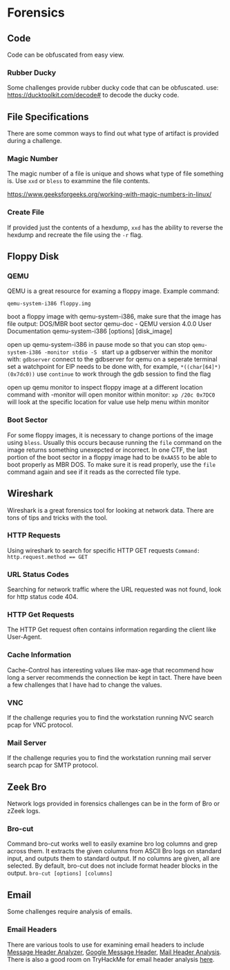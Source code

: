 # Forensics

## Code 
Code can be obfuscated from easy view. 

### Rubber Ducky
Some challenges provide rubber ducky code that can be obfuscated. use: https://ducktoolkit.com/decode# to decode the ducky code. 

## File Specifications 
There are some common ways to find out what type of artifact is provided during a challenge. 

### Magic Number
The magic number of a file is unique and shows what type of file something is. Use ```xxd``` or ```bless``` to exammine the file contents. 

https://www.geeksforgeeks.org/working-with-magic-numbers-in-linux/

### Create File 
If provided just the contents of a hexdump, ```xxd``` has the ability to reverse the hexdump and recreate the file using the ```-r``` flag. 

## Floppy Disk
### QEMU
QEMU is a great resource for examing a floppy image. Example command: 
```
qemu-system-i386 floppy.img
```

boot a floppy image with qemu-system-i386, make sure that the image has file output: DOS/MBR boot sector
    qemu-doc - QEMU version 4.0.0 User Documentation
    qemu-system-i386 [options] [disk_image]
    

open up qemu-system-i386 in pause mode so that you can stop
    ```qemu-system-i386 -monitor stdio -S ```
    start up a gdbserver within the monitor with: ```gdbserver```
    connect to the gdbserver for qemu on a seperate terminal 
    set a watchpoint for EIP 
        needs to be done with, for example, ```*((char[64]*)(0x7dc0))```
    use ```continue``` to work through the gdb session to find the flag 

open up qemu monitor to inspect floppy image at a different location 
    command with -monitor will open monitor 
    within monitor: 
        ```xp /20c 0x7DC0``` will look at the specific location for value 
        use help menu within monitor

### Boot Sector 
For some floppy images, it is necessary to change portions of the image using ```bless```. Usually this occurs because running the ```file``` command on the image returns something unexepcted or incorrect. In one CTF, the last portion of the boot sector in a floppy image had to be ```0xAA55``` to be able to boot properly as MBR DOS. To make sure it is read properly, use the ```file``` command again and see if it reads as the corrected file type. 

## Wireshark 
Wireshark is a great forensics tool for looking at network data. There are tons of tips and tricks with the tool. 

### HTTP Requests 
Using wireshark to search for specific HTTP GET requests 
```Command: http.request.method == GET```

### URL Status Codes 
Searching for network traffic where the URL requested was not found, look for http status code 404. 

### HTTP Get Requests 
The HTTP Get request often contains information regarding the client like User-Agent. 

### Cache Information 
Cache-Control has interesting values like max-age that recommend how long a server recommends the connection be kept in tact. There have been a few challenges that I have had to change the values. 

### VNC
If the challenge requries you to find the workstation running NVC search pcap for VNC protocol. 

### Mail Server 
If the challenge requries you to find the workstation running mail server search pcap for SMTP protocol. 

## Zeek Bro
Network logs provided in forensics challenges can be in the form of Bro or zZeek logs. 

### Bro-cut
Command bro-cut works well to easily examine bro log columns and grep across them. It extracts the given columns from ASCII Bro logs on standard input, and outputs them to standard output. If no columns are given, all are selected. By default, bro-cut does not include format header blocks in the output. 
```bro-cut [options] [columns]```

## Email
Some challenges require analysis of emails. 

### Email Headers
There are various tools to use for examining email headers to include [Message Header Analyzer](https://mha.azurewebsites.net/), [Google Message Header](https://toolbox.googleapps.com/apps/messageheader/analyzeheader), [Mail Header Analysis](https://mailheader.org/). There is also a good room on TryHackMe for email header analysis [here](https://tryhackme.com/room/phishingemails3tryoe). 

